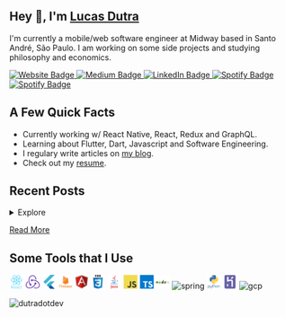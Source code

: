 <h2>Hey 👋, I'm <a href="https://dutra.dev/">Lucas Dutra</a></h2>
<p>I'm currently a mobile/web software engineer at Midway based in Santo André, São Paulo. I am working on some side projects and studying philosophy and economics.</p>
<p>
    <a href="https://dutra.dev">
        <img src="https://img.shields.io/badge/-dutra.dev-4E69C8?style=flat-square&amp;labelColor=4E69C8&amp;logo=Firefox&amp;link=https://dutra.dev" alt="Website Badge">
    </a>
    <a href="https://medium.com/@dutradotdev">
        <img src="https://img.shields.io/badge/-@dutradotdev-14c767?style=flat-square&amp;labelColor=14c767&amp;logo=Medium&amp;link=https://medium.com/@dutradotdev" alt="Medium Badge">
    </a>
    <a href="https://www.linkedin.com/in/lucasdutra01/">
        <img src="https://img.shields.io/badge/-@lucasdutra01-0077B5?style=flat-square&amp;labelColor=0077B5&amp;logo=LinkedIn&amp;link=https://www.linkedin.com/in/lucasdutra01/" alt="LinkedIn Badge">
    </a>
    <a href="https://open.spotify.com/user/12148086025?si=cWkq24h1SWiHvDbCteA-uw">
        <img src="https://img.shields.io/badge/-@dutradotdev-1ED760?style=flat-square&amp;labelColor=fff&amp;logo=Spotify&amp;link=https://open.spotify.com/user/12148086025?si=cWkq24h1SWiHvDbCteA-uw" alt="Spotify Badge">
    </a>
    <a href="https://twitter.com/dutradotdev">
        <img src="https://img.shields.io/badge/-@dutradotdev-1DA1F2?style=flat-square&amp;labelColor=fff&amp;logo=Twitter&amp;link=https://twitter.com/dutradotdev" alt="Spotify Badge">
    </a>
</p>

<h2>A Few Quick Facts</h2>
<ul>
    <li>Currently working w/ React Native, React, Redux and GraphQL.</li>
    <li>Learning about Flutter, Dart, Javascript and Software Engineering.</li>
    <li>I regulary write articles on <a href="https://dutra.dev">my blog</a>.</li>
    <li>Check out my <a href="https://docs.google.com/presentation/d/1dps0p7U0XoWZINuoluEQO-QG2-BiNTNFCoClgFBS9tc/edit?usp=sharing">resume</a>.</li>
</ul>
<h2>Recent Posts</h2>
<details>
    <summary>Explore</summary>
    <ul>
        <li>
            <a target="_blank" href="https://www.dutra.dev/design-patterns-em-javascript-a-s%C3%A9rie/">Design Patterns em Javascript — A série
            </a>
        </li>
        <li>
            <a target="_blank" href="https://www.dutra.dev/design-patterns-em-javascript-modulariza%C3%A7%C3%A3o-e-orienta%C3%A7%C3%A3o-a-objetos/">Design Patterns em Javascript — Modularização e Orientação a objetos
            </a>
        </li>
    </ul>
</details>
<p><a target="_blank" href="https://dutra.dev">Read More</a></p>
<h2>Some Tools that I Use</h2>
<p align="left">
<img src="https://raw.githubusercontent.com/devicons/devicon/master/icons/react/react-original-wordmark.svg" alt="react" width="25" height="25" />
<img src="https://raw.githubusercontent.com/devicons/devicon/master/icons/redux/redux-original.svg" alt="react" width="25" height="25" />

<img src="https://raw.githubusercontent.com/devicons/devicon/master/icons/flutter/flutter-original.svg" alt="react" width="25" height="25" />

<img src="https://raw.githubusercontent.com/devicons/devicon/master/icons/firebase/firebase-plain-wordmark.svg" alt="react" width="25" height="25" />

<img src="https://raw.githubusercontent.com/devicons/devicon/master/icons/angularjs/angularjs-original.svg" alt="angular-js" width="25" height="25" />

<img src="https://raw.githubusercontent.com/devicons/devicon/master/icons/css3/css3-original-wordmark.svg" alt="css3" width="25" height="25" />

<img src="https://raw.githubusercontent.com/devicons/devicon/master/icons/java/java-original-wordmark.svg" alt="java" width="25" height="25" />

<img src="https://raw.githubusercontent.com/devicons/devicon/master/icons/javascript/javascript-original.svg" alt="javascript" width="25" height="25" />

<img src="https://raw.githubusercontent.com/devicons/devicon/master/icons/typescript/typescript-original.svg" alt="typescript" width="25" height="25" />


<img src="https://raw.githubusercontent.com/devicons/devicon/master/icons/nodejs/nodejs-original-wordmark.svg" alt="nodejs" width="25" height="25" />

<img src="https://www.vectorlogo.zone/logos/springio/springio-icon.svg" alt="spring" width="25" height="25" />

<img src="https://raw.githubusercontent.com/devicons/devicon/master/icons/python/python-original-wordmark.svg" alt="python" width="25" height="25" />

<img src="https://raw.githubusercontent.com/devicons/devicon/master/icons/heroku/heroku-plain.svg" alt="heroku" width="25" height="25" />

<img src="https://www.vectorlogo.zone/logos/google_cloud/google_cloud-icon.svg" alt="gcp" width="25" height="25" />

</p>
<img src="https://github-readme-stats.vercel.app/api?username=dutradotdev&show_icons=true&count_private=true" alt="dutradotdev" />
